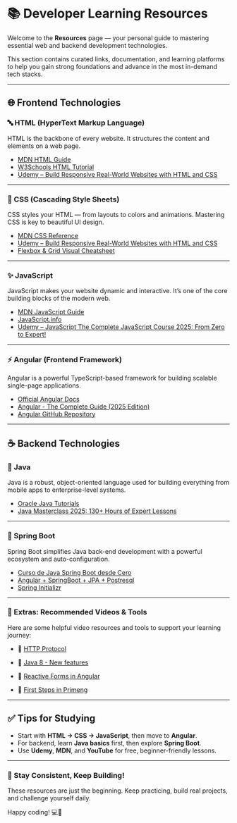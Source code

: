 # 📚 Developer Learning Resources

Welcome to the **Resources** page — your personal guide to mastering essential web and backend development technologies.

This section contains curated links, documentation, and learning platforms to help you gain strong foundations and advance in the most in-demand tech stacks.

---

## 🌐 Frontend Technologies

### 🔤 HTML (HyperText Markup Language)

HTML is the backbone of every website. It structures the content and elements on a web page.

- [MDN HTML Guide](https://developer.mozilla.org/en-US/docs/Web/HTML)
- [W3Schools HTML Tutorial](https://www.w3schools.com/html/)
- [Udemy – Build Responsive Real-World Websites with HTML and CSS](https://www.udemy.com/course/design-and-develop-a-killer-website-with-html5-and-css3/learn/lecture/27512452?start=0#overview)

---

### 🎨 CSS (Cascading Style Sheets)

CSS styles your HTML — from layouts to colors and animations. Mastering CSS is key to beautiful UI design.

- [MDN CSS Reference](https://developer.mozilla.org/en-US/docs/Web/CSS)
- [Udemy – Build Responsive Real-World Websites with HTML and CSS](https://www.udemy.com/course/design-and-develop-a-killer-website-with-html5-and-css3/learn/lecture/27512452?start=0#overview)
- [Flexbox & Grid Visual Cheatsheet](https://flexboxfroggy.com/)

---

### ✨ JavaScript

JavaScript makes your website dynamic and interactive. It’s one of the core building blocks of the modern web.

- [MDN JavaScript Guide](https://developer.mozilla.org/en-US/docs/Web/JavaScript)
- [JavaScript.info](https://javascript.info/)
- [Udemy – JavaScript The Complete JavaScript Course 2025: From Zero to Expert!](https://www.freecodecamp.org/learn/javascript-algorithms-and-data-structures/)

---

### ⚡ Angular (Frontend Framework)

Angular is a powerful TypeScript-based framework for building scalable single-page applications.

- [Official Angular Docs](https://angular.io/docs)
- [Angular - The Complete  Guide (2025 Edition)](https://www.udemy.com/course/the-complete-guide-to-angular-2/learn/lecture/43788566?start=0#overview)
- [Angular GitHub Repository](https://github.com/angular/angular)

---

## ☕ Backend Technologies

### 🧬 Java

Java is a robust, object-oriented language used for building everything from mobile apps to enterprise-level systems.

- [Oracle Java Tutorials](https://docs.oracle.com/javase/tutorial/)
- [Java Masterclass 2025: 130+ Hours of Expert Lessons](https://www.udemy.com/course/java-the-complete-java-developer-course/learn/lecture/34998720?start=105#overview)

---

### 🌱 Spring Boot

Spring Boot simplifies Java back-end development with a powerful ecosystem and auto-configuration.

- [Curso de Java Spring Boot desde Cero](https://www.youtube.com/watch?v=5M39KMhVOWA&list=PL2Z95CSZ1N4EWw14HZ0NFD3woFcn6uiCm)
- [Angular + SpringBoot + JPA + Postresql](https://youtube.com/playlist?list=PLI4dAv2GvnrQ-aiqTCi4e_O3kEbEz-4DZ&si=lC6nzwkclpkTZ409)
- [Spring Initializr](https://start.spring.io/)

---

### 🎥 Extras: Recommended Videos & Tools

Here are some helpful video resources and tools to support your learning journey:

- 📘 [HTTP Protocol](https://www.youtube.com/watch?v=l2MihYAj0Iw)  

- 🔁 [Java 8 - New features](https://youtube.com/playlist?list=PLsyeobzWxl7otduRddQWYTQezVul0xIX6&si=2ADpCYxxZ9dGP-pe)  

- 🚀 [Reactive Forms in Angular](https://www.youtube.com/watch?v=YhmdLiX1RE8)  

- 📘 [First Steps in Primeng](https://www.youtube.com/watch?v=_Zel-Eapb9Y)  

---

## ✅ Tips for Studying

- Start with **HTML → CSS → JavaScript**, then move to **Angular**.
- For backend, learn **Java basics** first, then explore **Spring Boot**.
- Use **Udemy**, **MDN**, and **YouTube** for free, beginner-friendly lessons.

---

### 🧠 Stay Consistent, Keep Building!

These resources are just the beginning. Keep practicing, build real projects, and challenge yourself daily.

Happy coding! 💻🚀